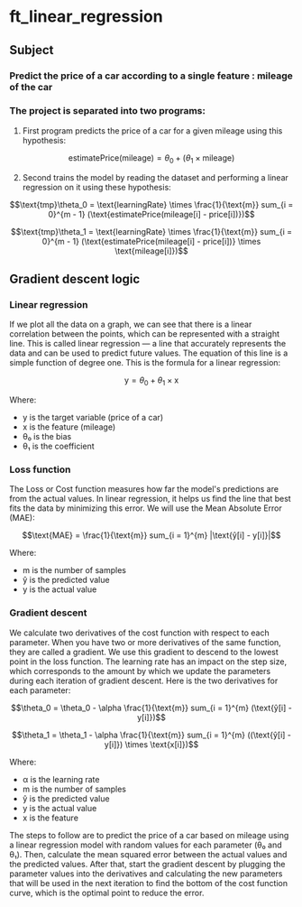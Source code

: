 # ft_linear_regression
## Subject
### Predict the price of a car according to a single feature : mileage of the car
### The project is separated into two programs:
1. First program predicts the price of a car for a given mileage using this hypothesis:
```math
\text{estimatePrice(mileage)} = \theta_0 + (\theta_1 \times \text{mileage})
```
2. Second trains the model by reading the dataset and performing a linear regression on it using these hypothesis:
```math
\text{tmp}\theta_0 = \text{learningRate} \times \frac{1}{\text{m}} sum_{i = 0}^{m - 1} (\text{estimatePrice(mileage[i] - price[i])})
```
```math
\text{tmp}\theta_1 = \text{learningRate} \times \frac{1}{\text{m}} sum_{i = 0}^{m - 1} (\text{estimatePrice(mileage[i] - price[i])} \times \text{mileage[i]})
```
## Gradient descent logic
### Linear regression
If we plot all the data on a graph, we can see that there is a linear correlation between the points, which can be represented with a straight line. This is called linear regression — a line that accurately represents the data and can be used to predict future values. The equation of this line is a simple function of degree one.
This is the formula for a linear regression:
```math
\text{y} = \theta_0 + \theta_1 \times \text{x}
```
Where:
- y is the target variable (price of a car)
- x is the feature (mileage)
- θ₀ is the bias
- θ₁ is the coefficient
### Loss function
The Loss or Cost function measures how far the model's predictions are from the actual values. In linear regression, it helps us find the line that best fits the data by minimizing this error.
We will use the Mean Absolute Error (MAE):
```math
\text{MAE} = \frac{1}{\text{m}} sum_{i = 1}^{m} |\text{ŷ[i] - y[i]}|
```
Where:
- m is the number of samples
- ŷ is the predicted value
- y is the actual value
### Gradient descent
We calculate two derivatives of the cost function with respect to each parameter. When you have two or more derivatives of the same function, they are called a gradient. We use this gradient to descend to the lowest point in the loss function. The learning rate has an impact on the step size, which corresponds to the amount by which we update the parameters during each iteration of gradient descent.
Here is the two derivatives for each parameter:
```math
\theta_0 = \theta_0 - \alpha \frac{1}{\text{m}} sum_{i = 1}^{m} (\text{ŷ[i] - y[i]})
```
```math
\theta_1 = \theta_1 - \alpha \frac{1}{\text{m}} sum_{i = 1}^{m} ((\text{ŷ[i] - y[i]}) \times \text{x[i]})
```
Where:
- α is the learning rate
- m is the number of samples
- ŷ is the predicted value
- y is the actual value
- x is the feature

The steps to follow are to predict the price of a car based on mileage using a linear regression model with random values for each parameter (θ₀ and θ₁). Then, calculate the mean squared error between the actual values and the predicted values. After that, start the gradient descent by plugging the parameter values into the derivatives and calculating the new parameters that will be used in the next iteration to find the bottom of the cost function curve, which is the optimal point to reduce the error.
